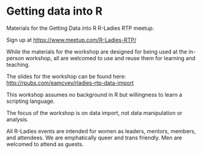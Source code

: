 # Getting data into R

Materials for the Getting Data into R R-Ladies RTP meetup. 

Sign up at https://www.meetup.com/R-Ladies-RTP/

While the materials for the workshop are designed for being used at the in-person 
workshop, all are welcomed to use and reuse them for learning and teaching.

The slides for the workshop can be found here: http://rpubs.com/eamcvey/rladies-rtp-data-import

This workshop assumes no background in R but willingness to learn a scripting
language.

The focus of the workshop is on data import, not data manipulation or analysis.

All R-Ladies events are intended for women as leaders, mentors, members, and attendees. 
We are emphatically queer and trans friendly. Men are welcomed to attend as guests.